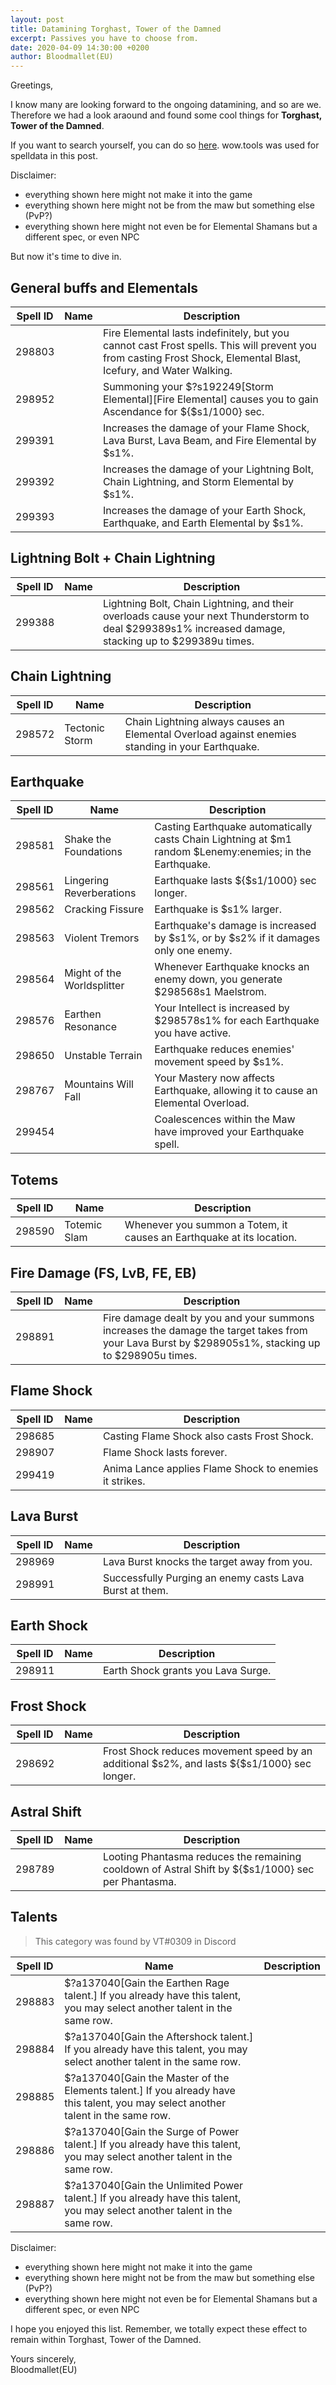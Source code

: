 ```yaml
---
layout: post
title: Datamining Torghast, Tower of the Damned
excerpt: Passives you have to choose from.
date: 2020-04-09 14:30:00 +0200
author: Bloodmallet(EU)
---
```


Greetings,

I know many are looking forward to the ongoing datamining, and so are we. Therefore we had a look araound and found some cool things for **Torghast, Tower of the Damned**.

If you want to search yourself, you can do so [here](https://wow.tools/dbc/?dbc=spell). wow.tools was used for spelldata in this post.

Disclaimer:
- everything shown here might not make it into the game
- everything shown here might not be from the maw but something else (PvP?)
- everything shown here might not even be for Elemental Shamans but a different spec, or even NPC

But now it's time to dive in.


## General buffs and Elementals

| Spell ID | Name | Description |
| --- | --- | --- |
| 298803 | | Fire Elemental lasts indefinitely, but you cannot cast Frost spells. This will prevent you from casting Frost Shock, Elemental Blast, Icefury, and Water Walking. |
| 298952 | | Summoning your $?s192249[Storm Elemental][Fire Elemental] causes you to gain Ascendance for ${$s1/1000} sec. |
| 299391 | | Increases the damage of your Flame Shock, Lava Burst, Lava Beam, and Fire Elemental by $s1%. |
| 299392 | | Increases the damage of your Lightning Bolt, Chain Lightning, and Storm Elemental by $s1%. |
| 299393 | | Increases the damage of your Earth Shock, Earthquake, and Earth Elemental by $s1%. |


## Lightning Bolt + Chain Lightning

| Spell ID | Name | Description |
| --- | --- | --- |
| 299388 | | Lightning Bolt, Chain Lightning, and their overloads cause your next Thunderstorm to deal $299389s1% increased damage, stacking up to $299389u times. |


## Chain Lightning

| Spell ID | Name | Description |
| --- | --- | --- |
| 298572 | Tectonic Storm | Chain Lightning always causes an Elemental Overload against enemies standing in your Earthquake. |


## Earthquake

| Spell ID | Name | Description |
| --- | --- | --- |
| 298581 | Shake the Foundations | Casting Earthquake automatically casts Chain Lightning at $m1 random $Lenemy:enemies; in the Earthquake. |
| 298561 | Lingering Reverberations | Earthquake lasts ${$s1/1000} sec longer. |
| 298562 | Cracking Fissure | Earthquake is $s1% larger. |
| 298563 | Violent Tremors | Earthquake's damage is increased by $s1%, or by $s2% if it damages only one enemy. |
| 298564 | Might of the Worldsplitter | Whenever Earthquake knocks an enemy down, you generate $298568s1 Maelstrom. |
| 298576 | Earthen Resonance | Your Intellect is increased by $298578s1% for each Earthquake you have active. |
| 298650 | Unstable Terrain | Earthquake reduces enemies' movement speed by $s1%. |
| 298767 | Mountains Will Fall | Your Mastery now affects Earthquake, allowing it to cause an Elemental Overload. |
| 299454 | | Coalescences within the Maw have improved your Earthquake spell. |


## Totems

| Spell ID | Name | Description |
| --- | --- | --- |
| 298590 | Totemic Slam | Whenever you summon a Totem, it causes an Earthquake at its location. |


## Fire Damage (FS, LvB, FE, EB)

| Spell ID | Name | Description |
| --- | --- | --- |
| 298891 | | Fire damage dealt by you and your summons increases the damage the target takes from your Lava Burst by $298905s1%, stacking up to $298905u times. |


## Flame Shock

| Spell ID | Name | Description |
| --- | --- | --- |
| 298685 | | Casting Flame Shock also casts Frost Shock. |
| 298907 | | Flame Shock lasts forever. |
| 299419 | | Anima Lance applies Flame Shock to enemies it strikes. |


## Lava Burst

| Spell ID | Name | Description |
| --- | --- | --- |
| 298969 | | Lava Burst knocks the target away from you. |
| 298991 | | Successfully Purging an enemy casts Lava Burst at them. |


## Earth Shock

| Spell ID | Name | Description |
| --- | --- | --- |
| 298911 | | Earth Shock grants you Lava Surge. |


## Frost Shock

| Spell ID | Name | Description |
| --- | --- | --- |
| 298692 | | Frost Shock reduces movement speed by an additional $s2%, and lasts ${$s1/1000} sec longer. |


## Astral Shift

| Spell ID | Name | Description |
| --- | --- | --- |
| 298789 | | Looting Phantasma reduces the remaining cooldown of Astral Shift by ${$s1/1000} sec per Phantasma. |


## Talents

> This category was found by VT#0309 in Discord

| Spell ID | Name | Description |
| --- | --- | --- |
| 298883 | $?a137040[Gain the Earthen Rage talent.] If you already have this talent, you may select another talent in the same row. |
| 298884 | $?a137040[Gain the Aftershock talent.] If you already have this talent, you may select another talent in the same row. |
| 298885 | $?a137040[Gain the Master of the Elements talent.] If you already have this talent, you may select another talent in the same row. |
| 298886 | $?a137040[Gain the Surge of Power talent.] If you already have this talent, you may select another talent in the same row. |
| 298887 | $?a137040[Gain the Unlimited Power talent.] If you already have this talent, you may select another talent in the same row. |



Disclaimer:
- everything shown here might not make it into the game
- everything shown here might not be from the maw but something else (PvP?)
- everything shown here might not even be for Elemental Shamans but a different spec, or even NPC

I hope you enjoyed this list. Remember, we totally expect these effect to remain within Torghast, Tower of the Damned.

Yours sincerely,<br/>
Bloodmallet(EU)
